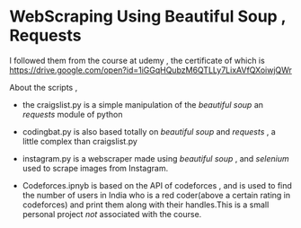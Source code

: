 # WebScraping Using Beautiful Soup , Requests


I followed them from the course at udemy , the certificate of which is https://drive.google.com/open?id=1iGGqHQubzM6QTLLy7LixAVfQXoiwjQWr


About the scripts , 
* the craigslist.py is a simple manipulation of the *beautiful soup* an *requests* module of python

* codingbat.py is also based totally on *beautiful soup* and *requests* , a little complex than craigslist.py

* instagram.py is a webscraper made using *beautiful soup* , and *selenium* used to scrape images from Instagram. 

* Codeforces.ipnyb is based on the API of codeforces , and is used to find the number of users in India who is a red coder(above a certain rating in codeforces) and print them along with their handles.This is a small personal project *not* associated with the course.
